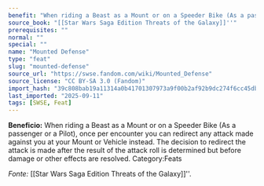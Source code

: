 ```yaml
---
benefit: "When riding a Beast as a Mount or on a Speeder Bike (As a passenger or a Pilot), once per encounter you can redirect any attack made against you at your Mount or Vehicle instead. The decision to redirect the attack is made after the result of the attack roll is determined but before damage or other effects are resolved. Category:Feats"
source_book: "[[Star Wars Saga Edition Threats of the Galaxy]]''"
prerequisites: ""
normal: ""
special: ""
name: "Mounted Defense"
type: "feat"
slug: "mounted-defense"
source_url: "https://swse.fandom.com/wiki/Mounted_Defense"
source_license: "CC BY-SA 3.0 (Fandom)"
import_hash: "39c808bab19a11314a0b41701307973a9f00b2af92b9dc274f6cc45db3b9bf59"
last_imported: "2025-09-11"
tags: [SWSE, Feat]
---
```

**Beneficio:** When riding a Beast as a Mount or on a Speeder Bike (As a passenger or a Pilot), once per encounter you can redirect any attack made against you at your Mount or Vehicle instead. The decision to redirect the attack is made after the result of the attack roll is determined but before damage or other effects are resolved. Category:Feats

*Fonte:* [[Star Wars Saga Edition Threats of the Galaxy]]''.